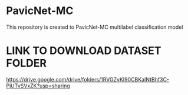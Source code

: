 # PavicNet-MC
This repository is created to PavicNet-MC multilabel classification model

# LINK TO DOWNLOAD DATASET FOLDER

https://drive.google.com/drive/folders/1RVGZvKI90CBKaINtBhf3C-PjUTvSVxZK?usp=sharing

